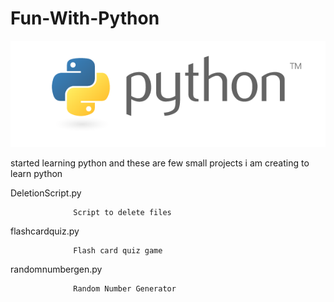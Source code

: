 # Fun-With-Python

![Image description](python.png)

started learning python and these are few small projects i am creating to learn python

DeletionScript.py

                  Script to delete files

flashcardquiz.py

                  Flash card quiz game

randomnumbergen.py

                  Random Number Generator
